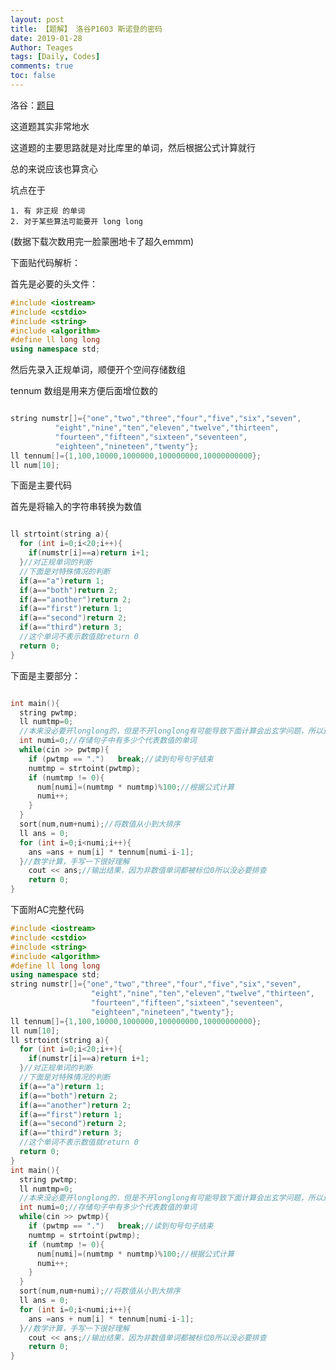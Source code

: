 ```yaml
---
layout: post
title: 【题解】 洛谷P1603 斯诺登的密码
date: 2019-01-28
Author: Teages
tags: [Daily, Codes]
comments: true
toc: false
---
```



洛谷：[题目](https://www.luogu.org/problemnew/show/P1603)   
<!-- more -->

这道题其实非常地水  
  
这道题的主要思路就是对比库里的单词，然后根据公式计算就行  
  
总的来说应该也算贪心  
  
坑点在于  
  
    1. 有 非正规 的单词  
    2. 对于某些算法可能要开 long long  
  
(数据下载次数用完一脸蒙圈地卡了超久emmm)  
  
下面贴代码解析：  
  
首先是必要的头文件：  
  


```cpp
#include <iostream>
#include <cstdio>
#include <string>
#include <algorithm>
#define ll long long
using namespace std;

```
  
  
然后先录入正规单词，顺便开个空间存储数组  
  
tennum 数组是用来方便后面增位数的  
  
```cpp

string numstr[]={"one","two","three","four","five","six","seven",
          "eight","nine","ten","eleven","twelve","thirteen",
          "fourteen","fifteen","sixteen","seventeen",
          "eighteen","nineteen","twenty"};
ll tennum[]={1,100,10000,1000000,100000000,10000000000};
ll num[10];

```
  
下面是主要代码  
  
首先是将输入的字符串转换为数值  
```cpp

ll strtoint(string a){
  for (int i=0;i<20;i++){
    if(numstr[i]==a)return i+1;
  }//对正规单词的判断
  //下面是对特殊情况的判断
  if(a=="a")return 1;
  if(a=="both")return 2;
  if(a=="another")return 2;
  if(a=="first")return 1;
  if(a=="second")return 2;
  if(a=="third")return 3;
  //这个单词不表示数值就return 0
  return 0;
}

```
  
  
下面是主要部分：  
  
```cpp

int main(){
  string pwtmp;
  ll numtmp=0;
  //本来没必要开longlong的，但是不开longlong有可能导致下面计算会出玄学问题，所以还是浪费下
  int numi=0;//存储句子中有多少个代表数值的单词
  while(cin >> pwtmp){
    if (pwtmp == ".")   break;//读到句号句子结束
    numtmp = strtoint(pwtmp);
    if (numtmp != 0){
      num[numi]=(numtmp * numtmp)%100;//根据公式计算
      numi++;
    }
  }
  sort(num,num+numi);//将数值从小到大排序
  ll ans = 0;
  for (int i=0;i<numi;i++){
    ans =ans + num[i] * tennum[numi-i-1];
  }//数学计算，手写一下很好理解
    cout << ans;//输出结果，因为非数值单词都被标位0所以没必要排查
    return 0;
}
```

下面附AC完整代码  
  

```cpp
#include <iostream>
#include <cstdio>
#include <string>
#include <algorithm>
#define ll long long
using namespace std;
string numstr[]={"one","two","three","four","five","six","seven",
                  "eight","nine","ten","eleven","twelve","thirteen",
                  "fourteen","fifteen","sixteen","seventeen",
                  "eighteen","nineteen","twenty"};
ll tennum[]={1,100,10000,1000000,100000000,10000000000};
ll num[10];
ll strtoint(string a){
  for (int i=0;i<20;i++){
    if(numstr[i]==a)return i+1;
  }//对正规单词的判断
  //下面是对特殊情况的判断
  if(a=="a")return 1;
  if(a=="both")return 2;
  if(a=="another")return 2;
  if(a=="first")return 1;
  if(a=="second")return 2;
  if(a=="third")return 3;
  //这个单词不表示数值就return 0
  return 0;
}
int main(){
  string pwtmp;
  ll numtmp=0;
  //本来没必要开longlong的，但是不开longlong有可能导致下面计算会出玄学问题，所以还是浪费下
  int numi=0;//存储句子中有多少个代表数值的单词
  while(cin >> pwtmp){
    if (pwtmp == ".")   break;//读到句号句子结束
    numtmp = strtoint(pwtmp);
    if (numtmp != 0){
      num[numi]=(numtmp * numtmp)%100;//根据公式计算
      numi++;
    }
  }
  sort(num,num+numi);//将数值从小到大排序
  ll ans = 0;
  for (int i=0;i<numi;i++){
    ans =ans + num[i] * tennum[numi-i-1];
  }//数学计算，手写一下很好理解
    cout << ans;//输出结果，因为非数值单词都被标位0所以没必要排查
    return 0;
}
```
